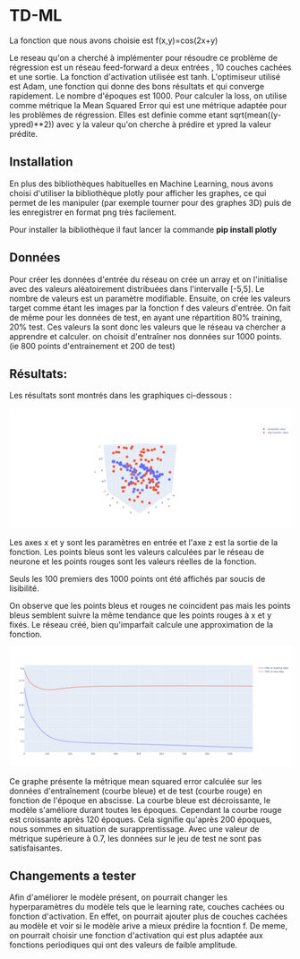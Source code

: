 # TD-ML


La fonction que nous avons choisie est f(x,y)=cos(2x+y)

Le reseau qu'on a cherché à implémenter pour résoudre ce problème de régression est un réseau feed-forward a deux entrées , 10 couches cachées et une sortie. La fonction d'activation utilisée est tanh.
L'optimiseur utilisé est Adam, une fonction qui donne des bons résultats et qui converge rapidement. Le nombre d'époques est 1000.
Pour calculer la loss, on utilise comme métrique la Mean Squared Error qui est une métrique adaptée pour les problèmes de régression. Elles est definie comme etant sqrt(mean((y-ypred)**2)) avec y la valeur qu'on cherche à prédire et ypred la valeur prédite.

## Installation

En plus des bibliothèques habituelles en Machine Learning, nous avons choisi d'utiliser la bibliothèque plotly pour afficher les graphes, ce qui permet de les manipuler (par exemple tourner pour des graphes 3D) puis de les enregistrer en format png très facilement.

Pour installer la bibliothèque il faut lancer la commande **pip install plotly**

## Données

Pour créer les données d'entrée du réseau on crée un array et on l'initialise avec des valeurs aléatoirement distribuées dans l'intervalle [-5,5]. Le nombre de valeurs est un paramètre modifiable. Ensuite, on crée les valeurs target comme étant les images par la fonction f des valeurs d'entrée. On fait de même pour les données de test, en ayant une répartition 80% training, 20% test. Ces valeurs la sont donc les valeurs que le réseau va chercher a apprendre et calculer. on choisit d'entraîner nos données sur 1000 points. (ie 800 points d'entrainement et 200 de test)



## Résultats:

Les résultats sont montrés dans les graphiques ci-dessous :

![3d function value](https://github.com/HatefulRock/TD-ML/blob/main/images/3d_function_value.png?raw=true  "Comparaison des veleurs calculées et réelles de la fonction")

Les axes x et y sont les paramètres en entrée et l'axe z est la sortie de la fonction. Les points bleus sont les valeurs calculées par le réseau de neurone et les points rouges sont les valeurs réelles de la fonction.

Seuls les 100 premiers des 1000 points ont été affichés par soucis de lisibilité.

On observe que les points bleus et rouges ne coincident pas mais les points bleus semblent suivre la même tendance que les points rouges à x et y fixés. Le réseau créé, bien qu'imparfait calcule une approximation de la fonction.


![mean squared error](https://github.com/HatefulRock/TD-ML/blob/main/images/mean_squared_error.png?raw=true  "Métrique MSE calculée sur les données d'entraînement et de test")

Ce graphe présente la métrique mean squared error calculée sur les données d'entraînement (courbe bleue) et de test (courbe rouge) en fonction de l'époque en abscisse.
La courbe bleue est décroissante, le modèle s'améliore durant toutes les époques.
Cependant la courbe rouge est croissante après 120 époques. Cela signifie qu'après 200 époques, nous sommes en situation de surapprentissage. Avec une valeur de métrique supérieure à 0.7, les données sur le jeu de test ne sont pas satisfaisantes.




## Changements a tester
Afin d'améliorer le modèle présent, on pourrait changer les hyperparamètres du modèle tels que le learning rate, couches cachées ou fonction d'activation. En effet, on pourrait ajouter plus de couches cachées au modèle et voir si le modèle arive a mieux prédire la focntion f. De meme, on pourrait choisir une fonction d'activation qui est plus adaptée aux fonctions periodiques qui ont des valeurs de faible amplitude.
